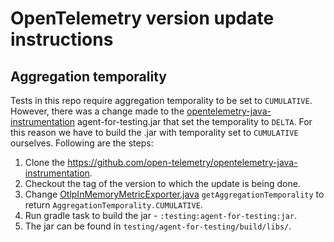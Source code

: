 # OpenTelemetry version update instructions

## Aggregation temporality

Tests in this repo require aggregation temporality to be set to `CUMULATIVE`. However, there was a change made
to the [opentelemetry-java-instrumentation](https://github.com/open-telemetry/opentelemetry-java-instrumentation) agent-for-testing.jar
that set the temporality to `DELTA`. For this reason we have to build the .jar with temporality set to `CUMULATIVE` ourselves. Following are the steps:

1. Clone the https://github.com/open-telemetry/opentelemetry-java-instrumentation.
1. Checkout the tag of the version to which the update is being done.
1. Change [OtlpInMemoryMetricExporter.java](https://github.com/open-telemetry/opentelemetry-java-instrumentation/blob/main/testing/agent-exporter/src/main/java/io/opentelemetry/javaagent/testing/exporter/OtlpInMemoryMetricExporter.java) 
   `getAggregationTemporality` to return `AggregationTemporality.CUMULATIVE`.
1. Run gradle task to build the jar - `:testing:agent-for-testing:jar`.
1. The jar can be found in `testing/agent-for-testing/build/libs/`.